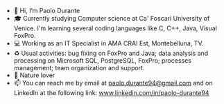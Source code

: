 - 👋 Hi, I’m Paolo Durante
- :mortar_board: Currently studying Computer science at Ca' Foscari University of Venice. I'm learning several coding languages like C, C++, Java, Visual FoxPro.
- :computer: Working as an IT Specialist in AMA CRAI Est, Montebelluna, TV. 
- :recycle: Usual activities: bug fixing on FoxPro and Java; data analysis and processing on Microsoft SQL, PostgreSQL, FoxPro; processes management; team organization and support.
- 🌱 Nature lover
- 📫 You can reach me by email at paolo.durante94@gmail.com and on LinkedIn at the following link: www.linkedin.com/in/paolo-durante94

<!---
paolodurante94/paolodurante94 is a ✨ special ✨ repository because its `README.md` (this file) appears on your GitHub profile.
You can click the Preview link to take a look at your changes.
--->
